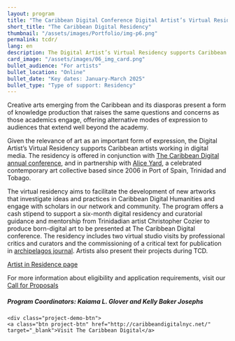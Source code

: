 ```yaml
---
layout: program
title: "The Caribbean Digital Conference Digital Artist’s Virtual Residency"
short_title: "The Caribbean Digital Residency"
thumbnail: "/assets/images/Portfolio/img-p6.png"
permalink: tcdr/
lang: en
description: The Digital Artist’s Virtual Residency supports Caribbean artists working in digital media. The residency is offered in conjunction with The Caribbean Digital annual conference
card_image: "/assets/images/06_img_card.png"
bullet_audience: "For artists"
bullet_location: "Online"
bullet_date: "Key dates: January-March 2025"
bullet_type: "Type of support: Residency"
---
```


<div class="portfolio-details">
<p>Creative arts emerging from the Caribbean and its diasporas present a form of knowledge production that raises the same questions and concerns as those academics engage, offering alternative modes of expression to audiences that extend well beyond the academy.</p>
<p>Given the relevance of art as an important form of expression, the Digital Artist’s Virtual Residency supports Caribbean artists working in digital media. The residency is offered in conjunction with <a href="https://thecaribbeandigital.org/" target="_blank">The Caribbean Digital annual conference</a>, and in partnership with <a href="http://aliceyard.blogspot.com/" target="_blank">Alice Yard</a>, a celebrated contemporary art collective based since 2006 in Port of Spain, Trinidad and Tobago.</p>
<p>The virtual residency aims to facilitate the development of new artworks that investigate ideas and practices in Caribbean Digital Humanities and engage with scholars in our network and community. The program offers a cash stipend to support a six-month digital residency and curatorial guidance and mentorship from Trinidadian artist Christopher Cozier to produce born-digital art to be presented at The Caribbean Digital conference. The residency includes two virtual studio visits by professional critics and curators and the commissioning of a critical text for publication in <a href="https://archipelagosjournal.org/" target="_blank">archipelagos journal</a>. Artists also present their projects during TCD.</p>
<p><a href="" target="_blank">Artist in Residence page </a></p>
<p>For more information about eligibility and application requirements, visit our <a href="https://thecaribbeandigital.org/residency/" target="_blank">Call for Proposals</a></p>

 <!-- <div class="project-demo-btn">
        <a class="btn project-btn" href="{{site.baseurl}}/grantees-air/">Previous grantees</a>
    </div> -->

<div><h5>Program Coordinators: Kaiama L. Glover and Kelly Baker Josephs</h5></div>
    
    <div class="project-demo-btn">
    <a class="btn project-btn" href="http://caribbeandigitalnyc.net/" target="_blank">Visit The Caribbean Digital</a>
</div>
</div>
